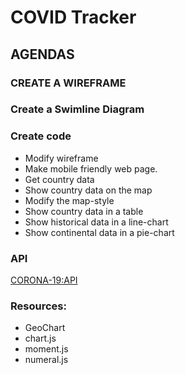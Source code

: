 # COVID Tracker

## AGENDAS

### CREATE A WIREFRAME

### Create a Swimline Diagram

### Create code
* Modify wireframe
* Make mobile friendly web page.
* Get country data
* Show country data on the map
* Modify the map-style
* Show country data in a table
* Show historical data in a line-chart
* Show continental data in a pie-chart

### API
[CORONA-19:API](https://www.corona.lmao.ninja)

### Resources:
* GeoChart
* chart.js
* moment.js
* numeral.js


